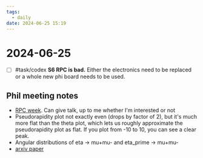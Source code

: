```yaml
---
tags:
  - daily
date: 2024-06-25 15:19
---
```

# 2024-06-25 

- [ ] #task/codex **S6 RPC is bad.** Either the electronics need to be replaced or a whole new phi board needs to be used.

## Phil meeting notes
- [RPC week](https://indico.cern.ch/event/1354736/). Can give talk, up to me whether I'm interested or not
- Pseudorapidity plot not exactly even (drops by factor of 2), but it's much more flat than the theta plot, which lets us roughly approximate the pseudorapidity plot as flat. If you plot from -10 to 10, you can see a clear peak.
- Angular distributions of eta -> mu+mu- and eta_prime -> mu+mu-
- [arxiv paper](https://arxiv.org/pdf/1608.07898)
